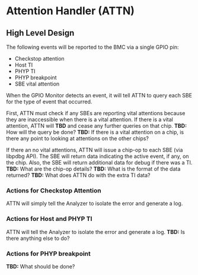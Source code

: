 # Attention Handler (ATTN)

## High Level Design

The following events will be reported to the BMC via a single GPIO pin:
 * Checkstop attention
 * Host TI
 * PHYP TI
 * PHYP breakpoint
 * SBE vital attention

When the GPIO Monitor detects an event, it will tell ATTN to query each SBE for
the type of event that occurred.

First, ATTN must check if any SBEs are reporting vital attentions because they
are inaccessible when there is a vital attention. If there is a vital attention,
ATTN will **TBD** and cease any further queries on that chip.
**TBD:** How will the query be done?
**TBD:** If there is a vital attention on a chip, is there any point to looking
         at attentions on the other chips?

If there an no vital attentions, ATTN will issue a chip-op to each SBE (via
libpdbg API). The SBE will return data indicating the active event, if any, on
the chip. Also, the SBE will return additional data for debug if there was a TI.
**TBD:** What are the chip-op details?
**TBD:** What is the format of the data returned?
**TBD:** What does ATTN do with the extra TI data?

### Actions for Checkstop Attention

ATTN will simply tell the Analyzer to isolate the error and generate a log.

### Actions for Host and PHYP TI

ATTN will tell the Analyzer to isolate the error and generate a log.
**TBD:** Is there anything else to do?

### Actions for PHYP breakpoint

**TBD:** What should be done?

